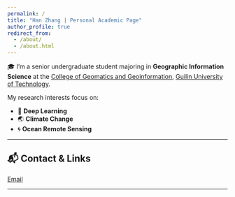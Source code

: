 ```yaml
---
permalink: /
title: "Han Zhang | Personal Academic Page"
author_profile: true
redirect_from: 
  - /about/
  - /about.html
---
```




🎓 I’m a senior undergraduate student majoring in **Geographic Information Science** at the [College of Geomatics and Geoinformation](https://cgg.glut.edu.cn/), [Guilin University of Technology](https://www.glut.edu.cn/).



My research interests focus on:
- 🧾 **Deep Learning**
- 🌏 **Climate Change**
- 🌀 **Ocean Remote Sensing**

---



## 📬 Contact & Links

[Email](mailto:zhanghan020530@163.com) 

---

